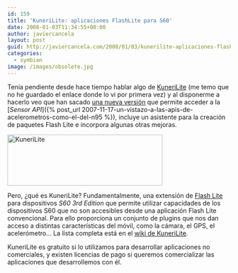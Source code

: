 ```yaml
---
id: 159
title: 'KuneriLite: aplicaciones FlashLite para S60'
date: 2008-01-03T11:34:55+00:00
author: javiercancela
layout: post
guid: http://javiercancela.com/2008/01/03/kunerilite-aplicaciones-flashlite-para-s60/
categories:
  - symbian
image: /images/obsolete.jpg
---
```

Tenía pendiente desde hace tiempo hablar algo de [KuneriLite](http://www.kunerilite.net/ "Go beyond! - Home") (me temo que no he guardado el enlace donde lo vi por primera vez) y al disponerme a hacerlo veo que han sacado [una nueva versión](http://wiki.kunerilite.net/index.php?title=KuneriLite_0.9.4 "KunerLite 0.9.4") que permite acceder a la [_Sensor API_]({% post_url 2007-11-17-un-vistazo-a-las-apis-de-acelerometros-como-el-del-n95 %}), incluye un asistente para la creación de paquetes Flash Lite e incorpora algunas otras mejoras.

<img src="http://farm3.static.flickr.com/2122/2162239758_fcbdd8899d_o.png" alt="KuneriLite" height="115" width="350" />

Pero, ¿qué es KuneriLite? Fundamentalmente, una extensión de [Flash Lite](http://es.wikipedia.org/wiki/Macromedia_Flash_Lite "Adobe Flash Lite") para dispositivos _S60 3rd Edition_ que permite utilizar capacidades de los dispositivos S60 que no son accesibles desde una aplicación Flash Lite convencional. Para ello proporciona un conjunto de plugins que nos dan acceso a distintas características del móvil, como la cámara, el GPS, el acelerómetro&#8230; La lista completa está en el [wiki de KuneriLite](http://wiki.kunerilite.net/index.php?title=KuneriLite_Plug-ins "KuneriLite Plug-ins").

KuneriLite es gratuito si lo utilizamos para desarrollar aplicaciones no comerciales, y existen licencias de pago si queremos comercializar las aplicaciones que desarrollemos con él.